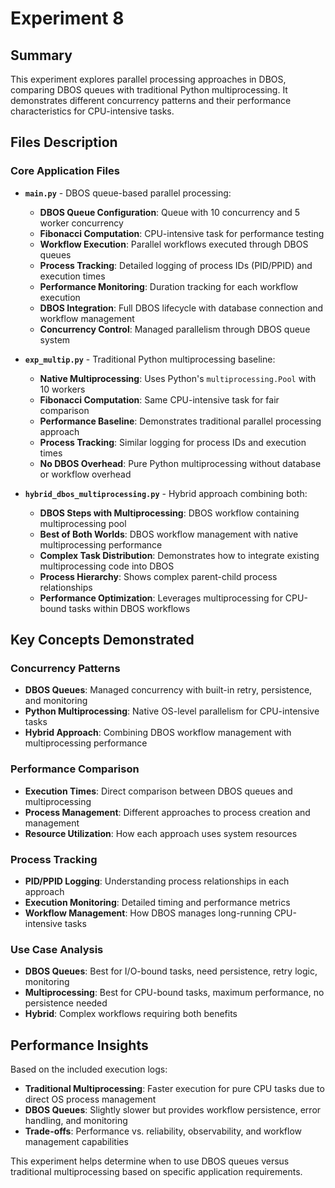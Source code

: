 # Experiment 8

## Summary

This experiment explores parallel processing approaches in DBOS, comparing DBOS queues with traditional Python multiprocessing. It demonstrates different concurrency patterns and their performance characteristics for CPU-intensive tasks.

## Files Description

### Core Application Files

- **`main.py`** - DBOS queue-based parallel processing:
  - **DBOS Queue Configuration**: Queue with 10 concurrency and 5 worker concurrency
  - **Fibonacci Computation**: CPU-intensive task for performance testing
  - **Workflow Execution**: Parallel workflows executed through DBOS queues
  - **Process Tracking**: Detailed logging of process IDs (PID/PPID) and execution times
  - **Performance Monitoring**: Duration tracking for each workflow execution
  - **DBOS Integration**: Full DBOS lifecycle with database connection and workflow management
  - **Concurrency Control**: Managed parallelism through DBOS queue system

- **`exp_multip.py`** - Traditional Python multiprocessing baseline:
  - **Native Multiprocessing**: Uses Python's `multiprocessing.Pool` with 10 workers
  - **Fibonacci Computation**: Same CPU-intensive task for fair comparison
  - **Performance Baseline**: Demonstrates traditional parallel processing approach
  - **Process Tracking**: Similar logging for process IDs and execution times
  - **No DBOS Overhead**: Pure Python multiprocessing without database or workflow overhead

- **`hybrid_dbos_multiprocessing.py`** - Hybrid approach combining both:
  - **DBOS Steps with Multiprocessing**: DBOS workflow containing multiprocessing pool
  - **Best of Both Worlds**: DBOS workflow management with native multiprocessing performance
  - **Complex Task Distribution**: Demonstrates how to integrate existing multiprocessing code into DBOS
  - **Process Hierarchy**: Shows complex parent-child process relationships
  - **Performance Optimization**: Leverages multiprocessing for CPU-bound tasks within DBOS workflows

## Key Concepts Demonstrated

### Concurrency Patterns
- **DBOS Queues**: Managed concurrency with built-in retry, persistence, and monitoring
- **Python Multiprocessing**: Native OS-level parallelism for CPU-intensive tasks
- **Hybrid Approach**: Combining DBOS workflow management with multiprocessing performance

### Performance Comparison
- **Execution Times**: Direct comparison between DBOS queues and multiprocessing
- **Process Management**: Different approaches to process creation and management
- **Resource Utilization**: How each approach uses system resources

### Process Tracking
- **PID/PPID Logging**: Understanding process relationships in each approach
- **Execution Monitoring**: Detailed timing and performance metrics
- **Workflow Management**: How DBOS manages long-running CPU-intensive tasks

### Use Case Analysis
- **DBOS Queues**: Best for I/O-bound tasks, need persistence, retry logic, monitoring
- **Multiprocessing**: Best for CPU-bound tasks, maximum performance, no persistence needed
- **Hybrid**: Complex workflows requiring both benefits

## Performance Insights

Based on the included execution logs:
- **Traditional Multiprocessing**: Faster execution for pure CPU tasks due to direct OS process management
- **DBOS Queues**: Slightly slower but provides workflow persistence, error handling, and monitoring
- **Trade-offs**: Performance vs. reliability, observability, and workflow management capabilities

This experiment helps determine when to use DBOS queues versus traditional multiprocessing based on specific application requirements.
